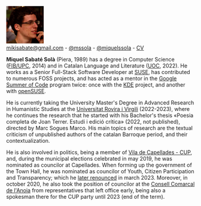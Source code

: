 <img src="/images/me.jpeg" alt="Miquel's picture" id="image-profile" title="This is me some years ago..." width="100" height="100">

<div class="info">
    <a href="mailto:mikisabate@gmail.com"><i class="fa fa-envelope"></i> mikisabate@gmail.com</a> -
    <a href="https://github.com/mssola"><i class="fa fa-github"></i> @mssola</a> -
    <a href="https://twitter.com/miquelssola"><i class="fa fa-twitter"></i> @miquelssola</a> -
    <a href="/en/about/cv.html"><i class="fa fa-address-card-o"></i> CV</a>
</div>

**Miquel Sabaté Solà** (Piera, 1989) has a degree in Computer Science
([FIB/UPC](https://www.fib.upc.edu/en), 2014) and in Catalan Language and
Literature ([UOC](https://www.uoc.edu/portal/en/index.html), 2022). He works as
a Senior Full-Stack Software Developer at [SUSE](https://www.suse.com/), has
contributed to numerous FOSS projects, and has acted as a mentor in the [Google
Summer of Code](https://summerofcode.withgoogle.com/) program twice: once with
the [KDE](https://kde.org/) project, and another with
[openSUSE](https://www.opensuse.org/).

He is currently taking the University Master's Degree in Advanced Research in
Humanistic Studies at the [Universitat Rovira i
Virgili](https://www.urv.cat/ca/) (2022-2023), where he continues the research
that he started with his Bachelor's thesis «Poesia completa de Joan Terrer.
Estudi i edició crítica» (2022, not published), directed by Marc Sogues Marco.
His main topics of research are the textual criticism of unpublished authors of
the catalan Barroque period, and their contextualization.

He is also involved in politics, being a member of [Vila de Capellades -
CUP](http://viladecapellades.cat/), and, during the municipal elections
celebrated in may 2019, he was nominated as councilor at Capellades. When
forming up the government of the Town Hall, he was nominated as councilor of
Youth, Citizen Participation and Transparency; which he [later
renounced](http://viladecapellades.cat/noticia/309/comunicat-de-vila-de-capellades-cup-en-relacio-a-la-sortida-del-govern)
in march 2023. Moreover, in october 2020, he also took the position of councilor
at the [Consell Comarcal de l'Anoia](https://www.anoia.cat/) from
representatives that left office early, being also a spokesman there for the CUP
party until 2023 (end of the term).
